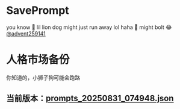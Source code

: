 # SavePrompt
you know 🫠 lil lion dog might just run away lol
haha 🐶 might bolt 😂 [@advent259141](https://github.com/advent259141)

# 人格市场备份
你知道的，小狮子狗可能会跑路

## 当前版本：[prompts_20250831_074948.json](https://github.com/Larch-C/SavePrompt/blob/main/prompts_20250831_074948.json)
